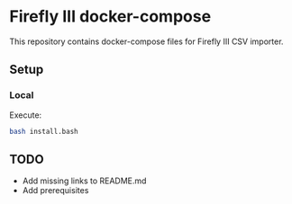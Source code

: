 # Firefly III docker-compose

This repository contains docker-compose files for Firefly III CSV importer.

## Setup

### Local
Execute:
```bash
bash install.bash
```
## TODO

* Add missing links to README.md
* Add prerequisites
